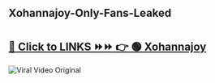 
 ## Xohannajoy-Only-Fans-Leaked

# <h2><a href="https://clipsfans.com/Xohannajoy&ref=git">🔗 Click to LINKS ⏩⏩ 👉 🟢 Xohannajoy </a></h2>

<a href="https://clipsfans.com/Xohannajoy&ref=git" rel="nofollow" data-target="animated-image.originalLink"><img src="https://i.ibb.co.com/xMMVF88/686577567.gif" alt="Viral Video Original" style="max-width: 100%; display: inline-block;" data-target="animated-image.originalImage"></a>

